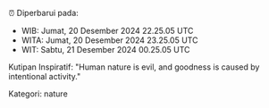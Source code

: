 ⏰ Diperbarui pada:
- WIB: Jumat, 20 Desember 2024 22.25.05 UTC
- WITA: Jumat, 20 Desember 2024 23.25.05 UTC
- WIT: Sabtu, 21 Desember 2024 00.25.05 UTC

Kutipan Inspiratif:
"Human nature is evil, and goodness is caused by intentional activity."


Kategori: nature

